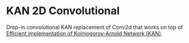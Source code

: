 # KAN 2D Convolutional

Drop-in convolutional KAN replacement of Conv2d that works on top of [Efficient implementation of Kolmogorov-Arnold Network (KAN)](https://github.com/Blealtan/efficient-kan).
